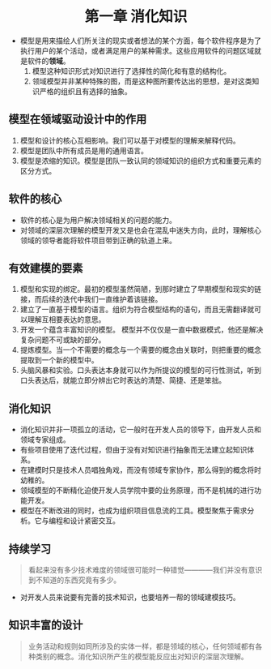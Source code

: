 # <center> 第一章 消化知识</center> #
- 模型是用来描绘人们所关注的现实或者想法的某个方面，每个软件程序是为了执行用户的某个活动，或者满足用户的某种需求。这些应用软件的问题区域就是软件的**领域**。
    1. 模型这种知识形式对知识进行了选择性的简化和有意的结构化。
    2. 领域模型并非某种特殊的图，而是这种图所要传达出的思想，是对这类知识严格的组织且有选择的抽象。
## 模型在领域驱动设计中的作用
1. 模型和设计的核心互相影响。我们可以基于对模型的理解来解释代码。
2. 模型是团队中所有成员是用的通用语言。
3. 模型是浓缩的知识。模型是团队一致认同的领域知识的组织方式和重要元素的区分方式。

## 软件的核心
- 软件的核心是为用户解决领域相关的问题的能力。
- 对领域的深层次理解的模型开发又是也会在混乱中迷失方向，此时，理解核心领域的领导者能将软件项目带到正确的轨道上来。

## 有效建模的要素
1. 模型和实现的绑定。最初的模型虽然简陋，到那时建立了早期模型和现实的链接，而后续的迭代中我们一直维护着该链接。
2. 建立了一直基于模型的语言。组织为符合模型结构的语句，而且无需翻译就可以理解互相要表达的意思。
3. 开发一个蕴含丰富知识的模型。 模型并不仅仅是一直中数据模式，他还是解决复杂问题不可或缺的部分。
4. 提炼模型。当一个不需要的概念与一个需要的概念由关联时，则把重要的概念提取到一个新的模型中。
5. 头脑风暴和实验。口头表达本身就可以作为所提议的模型的可行性测试，听到口头表达后，就能立即分辨出它时表达的清楚、简捷、还是笨拙。

## 消化知识
- 消化知识并非一项孤立的活动，它一般时在开发人员的领导下，由开发人员和领域专家组成。
- 有些项目使用了迭代过程，但由于没有对知识进行抽象而无法建立起知识体系。
- 在建模时只是技术人员唱独角戏，而没有领域专家协作，那么得到的概念将时幼稚的。
- 领域模型的不断精化迫使开发人员学院中要的业务原理，而不是机械的进行功能开发。
- 模型在不断改进的同时，也成为组织项目信息流的工具。模型聚焦于需求分析。它与编程和设计紧密交互。

## 持续学习
> 看起来没有多少技术难度的领域很可能时一种错觉————我们并没有意识到不知道的东西究竟有多少。
- 对开发人员来说要有完善的技术知识，也要培养一帮的领域建模技巧。

## 知识丰富的设计
> 业务活动和规则如同所涉及的实体一样，都是领域的核心，任何领域都有各种类别的概念。消化知识所产生的模型能反应出对知识的深层次理解。